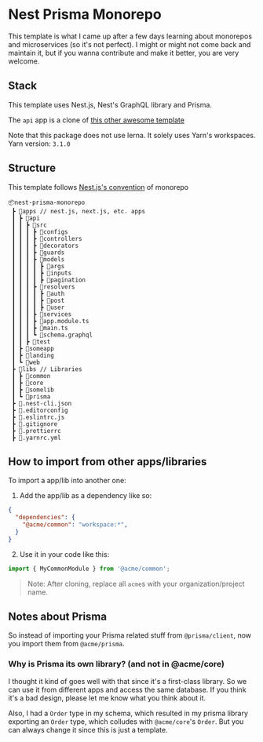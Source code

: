 # Nest Prisma Monorepo
This template is what I came up after a few days learning about monorepos and microservices (so it's not perfect). I might or might not come back and maintain it, but if you wanna contribute and make it better, you are very welcome.

## Stack

This template uses Nest.js, Nest's GraphQL library and Prisma.

The `api` app is a clone of [this other awesome template](https://github.com/fivethree-team/nestjs-prisma-starter)

Note that this package does not use lerna. It solely uses Yarn's workspaces.
Yarn version: `3.1.0`

## Structure

This template follows [Nest.js's convention](https://docs.nestjs.com/cli/monorepo) of monorepo

```
📦nest-prisma-monorepo
 ┣ 📂apps // nest.js, next.js, etc. apps
 ┃ ┣ 📂api
 ┃ ┃ ┣ 📂src
 ┃ ┃ ┃ ┣ 📂configs
 ┃ ┃ ┃ ┣ 📂controllers
 ┃ ┃ ┃ ┣ 📂decorators
 ┃ ┃ ┃ ┣ 📂guards
 ┃ ┃ ┃ ┣ 📂models
 ┃ ┃ ┃ ┃ ┣ 📂args
 ┃ ┃ ┃ ┃ ┣ 📂inputs
 ┃ ┃ ┃ ┃ ┣ 📂pagination
 ┃ ┃ ┃ ┣ 📂resolvers
 ┃ ┃ ┃ ┃ ┣ 📂auth
 ┃ ┃ ┃ ┃ ┣ 📂post
 ┃ ┃ ┃ ┃ ┣ 📂user
 ┃ ┃ ┃ ┣ 📂services
 ┃ ┃ ┃ ┣ 📜app.module.ts
 ┃ ┃ ┃ ┣ 📜main.ts
 ┃ ┃ ┃ ┗ 📜schema.graphql
 ┃ ┃ ┣ 📂test
 ┃ ┣ 📂someapp
 ┃ ┣ 📂landing
 ┃ ┗ 📂web
 ┣ 📂libs // Libraries
 ┃ ┣ 📂common
 ┃ ┣ 📂core
 ┃ ┣ 📂somelib
 ┃ ┗ 📂prisma
 ┣ 📜.nest-cli.json
 ┣ 📜.editorconfig
 ┣ 📜.eslintrc.js
 ┣ 📜.gitignore
 ┣ 📜.prettierrc
 ┣ 📜.yarnrc.yml
```

## How to import from other apps/libraries

To import a app/lib into another one:
1. Add the app/lib as a dependency like so:
```json
{
  "dependencies": {
    "@acme/common": "workspace:*",
  }
}

```

2. Use it in your code like this:
```ts 
import { MyCommonModule } from '@acme/common';
```

> Note: After cloning, replace all `acme`s with your organization/project name.

## Notes about Prisma

So instead of importing your Prisma related stuff from `@prisma/client`, now you import them from `@acme/prisma`.

### Why is Prisma its own library? (and not in @acme/core)

I thought it kind of goes well with that since it's a first-class library. So we can use it from different apps and access the same database. If you think it's a bad design, please let me know what you think about it.

Also, I had a `Order` type in my schema, which resulted in my prisma library exporting an `Order` type, which colludes with `@acme/core`'s `Order`. But you can always change it since this is just a template.
